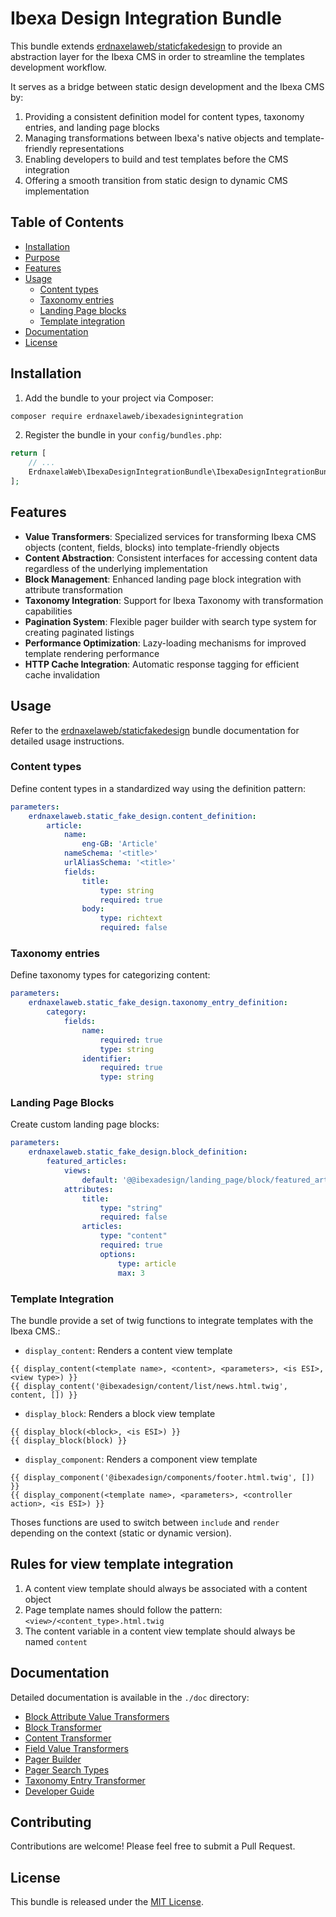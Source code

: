# Ibexa Design Integration Bundle

This bundle extends [erdnaxelaweb/staticfakedesign](https://github.com/erdnaxelaweb/staticfakedesign) to provide an abstraction layer for the Ibexa CMS in order to streamline the templates development workflow.

It serves as a bridge between static design development and the Ibexa CMS by:

1. Providing a consistent definition model for content types, taxonomy entries, and landing page blocks
2. Managing transformations between Ibexa's native objects and template-friendly representations
3. Enabling developers to build and test templates before the CMS integration
4. Offering a smooth transition from static design to dynamic CMS implementation

## Table of Contents

- [Installation](#installation)
- [Purpose](#purpose)
- [Features](#features)
- [Usage](#usage)
  - [Content types](#content-types)
  - [Taxonomy entries](#taxonomy-entries)
  - [Landing Page blocks](#landing-page-blocks)
  - [Template integration](#template-integration)
- [Documentation](#documentation)
- [License](#license)

## Installation

1. Add the bundle to your project via Composer:

```bash
composer require erdnaxelaweb/ibexadesignintegration
```

2. Register the bundle in your `config/bundles.php`:

```php
return [
    // ...
    ErdnaxelaWeb\IbexaDesignIntegrationBundle\IbexaDesignIntegrationBundle::class => ['all' => true],
];
```

## Features

- **Value Transformers**: Specialized services for transforming Ibexa CMS objects (content, fields, blocks) into template-friendly objects
- **Content Abstraction**: Consistent interfaces for accessing content data regardless of the underlying implementation
- **Block Management**: Enhanced landing page block integration with attribute transformation
- **Taxonomy Integration**: Support for Ibexa Taxonomy with transformation capabilities
- **Pagination System**: Flexible pager builder with search type system for creating paginated listings
- **Performance Optimization**: Lazy-loading mechanisms for improved template rendering performance
- **HTTP Cache Integration**: Automatic response tagging for efficient cache invalidation

## Usage

Refer to the [erdnaxelaweb/staticfakedesign](https://github.com/erdnaxelaweb/staticfakedesign) bundle documentation for detailed usage instructions.

### Content types

Define content types in a standardized way using the definition pattern:

```yaml
parameters:
    erdnaxelaweb.static_fake_design.content_definition:
        article:
            name:
                eng-GB: 'Article'
            nameSchema: '<title>'
            urlAliasSchema: '<title>'
            fields:
                title:
                    type: string
                    required: true
                body:
                    type: richtext
                    required: false
```

### Taxonomy entries

Define taxonomy types for categorizing content:

```yaml
parameters:
    erdnaxelaweb.static_fake_design.taxonomy_entry_definition:
        category:
            fields:
                name:
                    required: true
                    type: string
                identifier:
                    required: true
                    type: string
```

### Landing Page Blocks

Create custom landing page blocks:

```yaml
parameters:
    erdnaxelaweb.static_fake_design.block_definition:
        featured_articles:
            views:
                default: '@@ibexadesign/landing_page/block/featured_articles.html.twig'
            attributes:
                title:
                    type: "string"
                    required: false
                articles:
                    type: "content"
                    required: true
                    options:
                        type: article
                        max: 3
```

### Template Integration

The bundle provide a set of twig functions to integrate templates with the Ibexa CMS.:

- `display_content`: Renders a content view template
```twig
{{ display_content(<template name>, <content>, <parameters>, <is ESI>, <view type>) }}
{{ display_content('@ibexadesign/content/list/news.html.twig', content, []) }}
```

- `display_block`: Renders a block view template
```twig
{{ display_block(<block>, <is ESI>) }}
{{ display_block(block) }}
```

- `display_component`: Renders a component view template
```twig
{{ display_component('@ibexadesign/components/footer.html.twig', []) }}
{{ display_component(<template name>, <parameters>, <controller action>, <is ESI>) }}
```

Thoses functions are used to switch between `include` and `render` depending on the context (static or dynamic version).

## Rules for view template integration

1. A content view template should always be associated with a content object
2. Page template names should follow the pattern: `<view>/<content_type>.html.twig`
3. The content variable in a content view template should always be named `content`

## Documentation

Detailed documentation is available in the `./doc` directory:

- [Block Attribute Value Transformers](./doc/block_attribute_value_transformers.md)
- [Block Transformer](./doc/block_transformer.md)
- [Content Transformer](./doc/content_transformer.md)
- [Field Value Transformers](./doc/field_value_transformers.md)
- [Pager Builder](./doc/pager_builder.md)
- [Pager Search Types](./doc/pager_search_types.md)
- [Taxonomy Entry Transformer](./doc/taxonomy_entry_transformer.md)
- [Developer Guide](./doc/dev_guide.md)

## Contributing

Contributions are welcome! Please feel free to submit a Pull Request.

## License

This bundle is released under the [MIT License](LICENSE).
